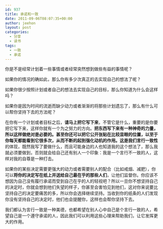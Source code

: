 ```yaml
---
id: 937
title: 承诺和一致
date: 2011-09-06T08:07:35+00:00
author: jeehon
layout: post
categories:
  - 分享
  - 读书
tags:
  - 一致
  - 承诺
---
```

你是不是经常计划着一些事情或者经常突然想到做些有益的事情呢？

如果你的情况的确如此，那么你有多少次真正的去实现自己的想法了呢？

如果你很少按照计划或者自己的想法去实现自己的目标，那么你知道为什么会这样吗？

如果你是因为时间的流逝而缺少动力或者渐渐的将那些计划遗忘了，那么有什么可以帮你坚持下去的方法呢？

在你有一个计划或者目标之后，**请马上把它写下来**，不管它是什么，重要的是你要把它写下来，这样你就有一个为之努力的方向。**把东西写下来有一种神奇的力量，所以这样做绝对是必要的。**甚至你还可以把它公开张贴在比较显眼的位置，以至于你每天都能看到它很多次，从而不断的起到强化动机的作用。这是我们**言行一致性**的体现，既然我写了要做什么，而且可能身边的人也知道我的这个想法了，那么我就必须要做到，否则就会给自己还有别人一个印象：我是一个言行不一致的人，这样对我的自尊是一种打击。

如果你的某些决定需要更强大的动力或者需要别人的配合（比如戒烟、减肥），你可以**将你的决定写在纸上并送给自己最在乎的那些人们**，让他们监督你。你应该不想因为自己没有履行承诺而受到自己在乎的人的轻视吧？所以一旦你不想坚持自己的决定时，你就会想到他们失望的样子，你甚至会害怕见到他们，这对你来说要比坚持自己的决定要痛苦的多，所以你会选择继续坚持。当收到你的纸条的人们发现你没有坚持自己的决定时，他们也会提醒你，这样也会帮你坚持下去。

我们都认为言行一致是一种美德，也都希望在别人心中自己是个言行一致的人，希望自己是一个遵守承诺的人，因此我们可以利用这些心理来帮助我们，让它发挥更大的作用。